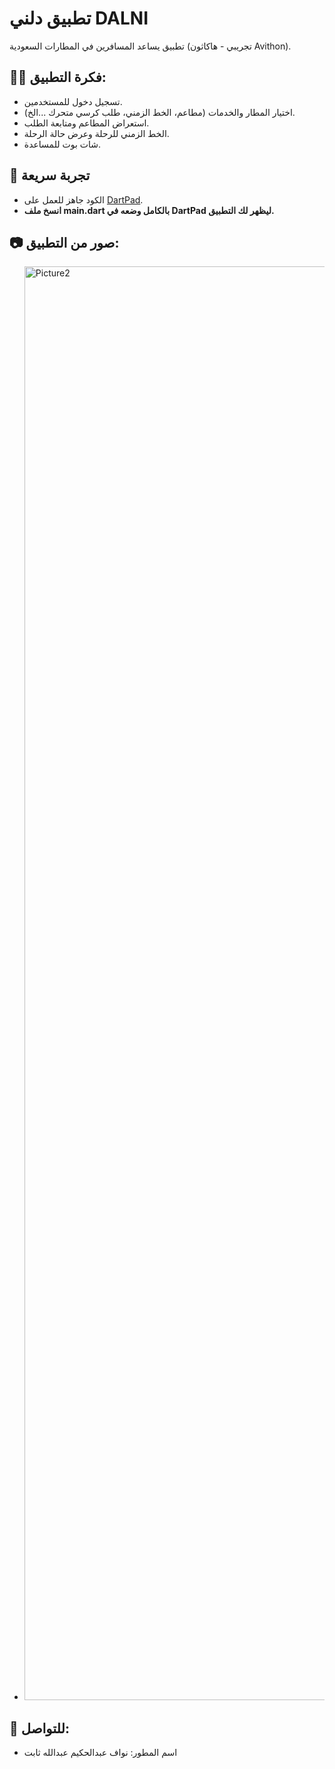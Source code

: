 # تطبيق دلني DALNI

تطبيق يساعد المسافرين في المطارات السعودية (تجريبي - هاكاثون Avithon).

## 👨‍💻 فكرة التطبيق:
- تسجيل دخول للمستخدمين.
- اختيار المطار والخدمات (مطاعم، الخط الزمني، طلب كرسي متحرك ...الخ).
- استعراض المطاعم ومتابعة الطلب.
- الخط الزمني للرحلة وعرض حالة الرحلة.
- شات بوت للمساعدة.

## 🚀 تجربة سريعة
- الكود جاهز للعمل على [DartPad](https://dartpad.dev).
- **انسخ ملف main.dart بالكامل وضعه في DartPad ليظهر لك التطبيق.**




## 📷 صور من التطبيق:
- <img width="1133" height="2294" alt="Picture2" src="https://github.com/user-attachments/assets/219c1123-46fa-45ad-abe4-42e8dd7ab641" />


## 📩 للتواصل:
- اسم المطور: نواف عبدالحكيم عبدالله ثابت
